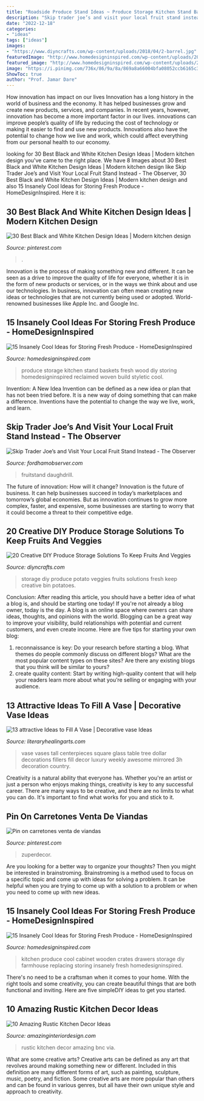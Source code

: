 ```yaml
---
title: "Roadside Produce Stand Ideas ~ Produce Storage Kitchen Stand Baskets Fresh Wood Diy Storing Homedesigninspired Reclaimed Woven Build Styletic Cool"
description: "Skip trader joe’s and visit your local fruit stand instead"
date: "2022-12-18"
categories:
- "ideas"
tags: ["ideas"]
images:
- "https://www.diyncrafts.com/wp-content/uploads/2018/04/2-barrel.jpg"
featuredImage: "http://www.homedesigninspired.com/wp-content/uploads/2017/08/diy-kitchen-produce-storage-6.jpg"
featured_image: "http://www.homedesigninspired.com/wp-content/uploads/2017/08/diy-kitchen-produce-storage-12.jpg"
image: "https://i.pinimg.com/736x/86/9a/8a/869a8a66004bfa08052ccb6165c3f29f.jpg"
ShowToc: true
author: "Prof. Jamar Dare"
---
```



How innovation has impact on our lives
Innovation has a long history in the world of business and the economy. It has helped businesses grow and create new products, services, and companies. In recent years, however, innovation has become a more important factor in our lives. innovations can improve people’s quality of life by reducing the cost of technology or making it easier to find and use new products. Innovations also have the potential to change how we live and work, which could affect everything from our personal health to our economy.

	

		
looking for 30 Best Black and White Kitchen Design Ideas | Modern kitchen design you've came to the right place. We have 8 Images about 30 Best Black and White Kitchen Design Ideas | Modern kitchen design like Skip Trader Joe’s and Visit Your Local Fruit Stand Instead - The Observer, 30 Best Black and White Kitchen Design Ideas | Modern kitchen design and also 15 Insanely Cool Ideas for Storing Fresh Produce - HomeDesignInspired. Here it is:
		
    
## 30 Best Black And White Kitchen Design Ideas | Modern Kitchen Design

<img loading=lazy src="https://i.pinimg.com/736x/58/5b/c2/585bc27ef0f3f607f48ec6a0fc99556c.jpg" onerror="this.onerror=null;this.src='https://tse3.mm.bing.net/th?id=OIP.kDZrxog5wOIbzqKi10-xygHaLF&amp;pid=15.1';" alt="30 Best Black and White Kitchen Design Ideas | Modern kitchen design">

_Source: pinterest.com_

>. 

	

Innovation is the process of making something new and different. It can be seen as a drive to improve the quality of life for everyone, whether it is in the form of new products or services, or in the ways we think about and use our technologies. In business, innovation can often mean creating new ideas or technologies that are not currently being used or adopted. World-renowned businesses like Apple Inc. and Google Inc.

    
## 15 Insanely Cool Ideas For Storing Fresh Produce - HomeDesignInspired

<img loading=lazy src="http://www.homedesigninspired.com/wp-content/uploads/2017/08/diy-kitchen-produce-storage-12.jpg" onerror="this.onerror=null;this.src='https://tse1.mm.bing.net/th?id=OIP.OV-pdA6bUDL8wuKU4qSZqAHaSH&amp;pid=15.1';" alt="15 Insanely Cool Ideas for Storing Fresh Produce - HomeDesignInspired">

_Source: homedesigninspired.com_

>produce storage kitchen stand baskets fresh wood diy storing homedesigninspired reclaimed woven build styletic cool. 

	

Invention: A New Idea
Invention can be defined as a new idea or plan that has not been tried before. It is a new way of doing something that can make a difference. Inventions have the potential to change the way we live, work, and learn.

    
## Skip Trader Joe’s And Visit Your Local Fruit Stand Instead - The Observer

<img loading=lazy src="https://fordhamobserver.com/wp-content/uploads/2020/10/Toned_FruitStand_Alyssa-Daughdrill_1.jpg" onerror="this.onerror=null;this.src='https://tse3.mm.bing.net/th?id=OIP.3X1yo6b42Q6J9I44E1aFHQHaF8&amp;pid=15.1';" alt="Skip Trader Joe’s and Visit Your Local Fruit Stand Instead - The Observer">

_Source: fordhamobserver.com_

>fruitstand daughdrill. 

	

The future of innovation: How will it change?
Innovation is the future of business. It can help businesses succeed in today’s marketplaces and tomorrow’s global economies. But as innovation continues to grow more complex, faster, and expensive, some businesses are starting to worry that it could become a threat to their competitive edge.

    
## 20 Creative DIY Produce Storage Solutions To Keep Fruits And Veggies

<img loading=lazy src="https://www.diyncrafts.com/wp-content/uploads/2018/04/2-barrel.jpg" onerror="this.onerror=null;this.src='https://tse4.mm.bing.net/th?id=OIP.0Fm_NznCXp4dLTBXTID7GwHaJ4&amp;pid=15.1';" alt="20 Creative DIY Produce Storage Solutions To Keep Fruits And Veggies">

_Source: diyncrafts.com_

>storage diy produce potato veggies fruits solutions fresh keep creative bin potatoes. 

	

Conclusion: After reading this article, you should have a better idea of what a blog is, and should be starting one today!
If you're not already a blog owner, today is the day. A blog is an online space where owners can share ideas, thoughts, and opinions with the world. Blogging can be a great way to improve your visibility, build relationships with potential and current customers, and even create income. Here are five tips for starting your own blog: 
1. reconnaissance is key: Do your research before starting a blog. What themes do people commonly discuss on different blogs? What are the most popular content types on these sites? Are there any existing blogs that you think will be similar to yours? 
2. create quality content: Start by writing high-quality content that will help your readers learn more about what you’re selling or engaging with your audience.

    
## 13 Attractive Ideas To Fill A Vase | Decorative Vase Ideas

<img loading=lazy src="https://www.literaryhealingarts.com/wp-content/uploads/ideas-to-fill-a-vase-of-50-tall-vase-fillers-the-weekly-world-with-50-tall-vase-fillers.jpg" onerror="this.onerror=null;this.src='https://tse1.mm.bing.net/th?id=OIP.FZO-P8Y7NlME0Oky02omOwHaLH&amp;pid=15.1';" alt="13 attractive Ideas to Fill A Vase | Decorative vase Ideas">

_Source: literaryhealingarts.com_

>vase vases tall centerpieces square glass table tree dollar decorations fillers fill decor luxury weekly awesome mirrored 3h decoration country. 

	

Creativity is a natural ability that everyone has. Whether you're an artist or just a person who enjoys making things, creativity is key to any successful career. There are many ways to be creative, and there are no limits to what you can do. It's important to find what works for you and stick to it.

    
## Pin On Carretones Venta De Viandas

<img loading=lazy src="https://i.pinimg.com/736x/86/9a/8a/869a8a66004bfa08052ccb6165c3f29f.jpg" onerror="this.onerror=null;this.src='https://tse3.mm.bing.net/th?id=OIP.IJsJ5c_Crk-IMsfrdzIKdAHaFU&amp;pid=15.1';" alt="Pin on carretones venta de viandas">

_Source: pinterest.com_

>zuperdecor. 

	

Are you looking for a better way to organize your thoughts? Then you might be interested in brainstroming. Brainstroming is a method used to focus on a specific topic and come up with ideas for solving a problem. It can be helpful when you are trying to come up with a solution to a problem or when you need to come up with new ideas.

    
## 15 Insanely Cool Ideas For Storing Fresh Produce - HomeDesignInspired

<img loading=lazy src="http://www.homedesigninspired.com/wp-content/uploads/2017/08/diy-kitchen-produce-storage-6.jpg" onerror="this.onerror=null;this.src='https://tse1.mm.bing.net/th?id=OIP.YmQ4CbZdp9z6H1XFVp4UcAHaQ4&amp;pid=15.1';" alt="15 Insanely Cool Ideas for Storing Fresh Produce - HomeDesignInspired">

_Source: homedesigninspired.com_

>kitchen produce cool cabinet wooden crates drawers storage diy farmhouse replacing storing insanely fresh homedesigninspired. 

	

There's no need to be a craftsman when it comes to your home. With the right tools and some creativity, you can create beautiful things that are both functional and inviting. Here are five simpleDIY ideas to get you started.

    
## 10 Amazing Rustic Kitchen Decor Ideas

<img loading=lazy src="http://www.amazinginteriordesign.com/wp-content/uploads/2018/01/10-Amazing-Rustic-Kitchen-Decor-Ideas-8.jpg" onerror="this.onerror=null;this.src='https://tse3.mm.bing.net/th?id=OIP.Yk52vSFpR-6ozEhgExK09QHaKw&amp;pid=15.1';" alt="10 Amazing Rustic Kitchen Decor Ideas">

_Source: amazinginteriordesign.com_

>rustic kitchen decor amazing bnc via. 

	

What are some creative arts?
Creative arts can be defined as any art that revolves around making something new or different. Included in this definition are many different forms of art, such as painting, sculpture, music, poetry, and fiction. Some creative arts are more popular than others and can be found in various genres, but all have their own unique style and approach to creativity.

